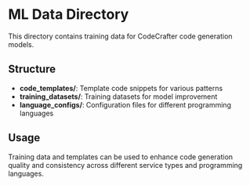 # ML Data Directory

This directory contains training data for CodeCrafter code generation models.

## Structure

- **code_templates/**: Template code snippets for various patterns
- **training_datasets/**: Training datasets for model improvement
- **language_configs/**: Configuration files for different programming languages

## Usage

Training data and templates can be used to enhance code generation quality and
consistency across different service types and programming languages.
